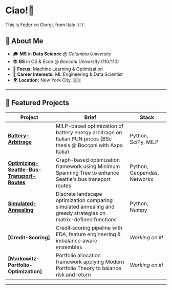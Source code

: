 
# Ciao!👋

This is Federico Giorgi, from Italy 🇮🇹

## 🚀 About Me

- 🎓 **MS** in **Data Science** @ *Columbia University*
- 📚 **BS** in CS & Econ @ *Bocconi University* (110/110)
- 🤖 **Focus**: Machine Learning & Optimization
- 💼 **Career Interests:** ML Engineering & Data Scientist
- 🌍 **Location:** New York City, 🇺🇸


---

## 📂 Featured Projects
| Project | Brief | Stack |
|---------|-------|-------|
| **[Battery-Arbitrage](https://github.com/fede-giorgi/Battery-Arbitrage)** | MILP-based optimization of battery energy arbitrage on Italian PUN prices (BSc thesis @ Bocconi with Axpo Italia) | Python, SciPy, MILP |
| **[Optimizing-Seattle-Bus-Transport-Routes](https://github.com/fede-giorgi/Optimizing-Seattle-Bus-Transport-Routes)** | Graph-based optimization framework using Minimum Spanning Tree to enhance Seattle's bus transport routes | Python, Geopandas, Networkx |
| **[Simulated-Annealing](https://github.com/fede-giorgi/Simulated-Annealing)** | Discrete landscape optimization comparing simulated annealing and greedy strategies on matrix-defined functions | Python, Numpy |
| **[Credit-Scoring]** | Credit‑scoring pipeline with EDA, feature engineering & imbalance‑aware ensembles | _Working on it!_ |
| **[Markowitz-Portfolio-Optimization]** | Portfolio allocation framework applying Modern Portfolio Theory to balance risk and return | _Working on it!_ |


---
